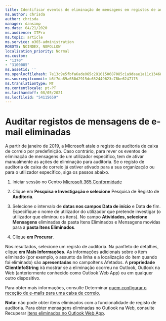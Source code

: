 ```yaml
---
title: Identificar eventos de eliminação de mensagens em registos de auditoria
ms.author: chrisda
author: chrisda
manager: dansimp
ms.date: 04/21/2020
ms.audience: ITPro
ms.topic: article
ms.service: o365-administration
ROBOTS: NOINDEX, NOFOLLOW
localization_priority: Normal
ms.custom:
- "1370"
- "3100005"
ms.assetid: ''
ms.openlocfilehash: 7e13c9e5fbfa6ade065c2810150687085c1a9daae1a11c134688ec9a83ad37d9
ms.sourcegitcommit: b5f7da89a650d2915dc652449623c78be6247175
ms.translationtype: MT
ms.contentlocale: pt-PT
ms.lasthandoff: 08/05/2021
ms.locfileid: "54115659"
---
```

# <a name="audit-logs-for-deleted-email-messages"></a>Auditar registos de mensagens de e-mail eliminadas

A partir de janeiro de 2019, a Microsoft atale o registo de auditoria de caixa de correio por predefinição. Caso contrário, para rever os eventos de eliminação de mensagens de um utilizador específico, tem de ativar manualmente as ações de eliminação para auditoria. Se o registo de auditoria de caixa de correio já estiver ativado para a sua organização ou para o utilizador específico, siga os passos abaixo.

1. Iniciar sessão no Centro [Microsoft 365 Conformidade](https://protection.office.com/)

2. Clique em **Pesquisa e Investigação e selecione** Pesquisa de Registo de **Auditoria**.

3. Selecione o intervalo de **datas nos campos Data de início** e Data **de** fim. Especifique o nome de utilizador do utilizador que pretende investigar (o utilizador que eliminou os itens). No campo **Atividades, selecione** **Mensagens** eliminadas da pasta Itens Eliminados e Mensagens movidas para a **pasta Itens Eliminados**.

4. Clique **em Procurar**.

Nos resultados, selecione um registo de auditoria. Na panfleto de detalhes, clique **em Mais Informações.** As informações adicionais sobre o item eliminado (por exemplo, o assunto da linha e a localização do item quando foi eliminado) são **apresentadas** no campoItens Afetados. A **propriedade ClientInfoString** irá mostrar se a eliminação ocorreu no Outlook, Outlook na Web (anteriormente conhecido como Outlook Web App) ou em qualquer outro dispositivo.

Para obter mais informações, consulte Determinar [quem configurar o receção de e-mails para uma caixa de correio.](/microsoft-365/compliance/auditing-troubleshooting-scenarios#determine-if-a-user-deleted-email-items)

**Nota:** não pode obter itens eliminados com a funcionalidade de registo de auditoria. Para obter mensagens eliminadas no Outlook na Web, consulte Recuperar [itens eliminados no Outlook Web App](https://support.office.com/article/C3D8FC15-EEEF-4F1C-81DF-E27964B7EDD4).
